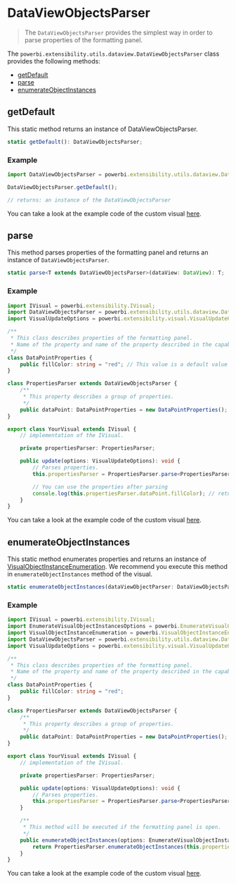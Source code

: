 # DataViewObjectsParser
> The ```DataViewObjectsParser``` provides the simplest way in order to parse properties of the formatting panel.

The ```powerbi.extensibility.utils.dataview.DataViewObjectsParser``` class provides the following methods:

* [getDefault](#getdefault)
* [parse](#parse)
* [enumerateObjectInstances](#enumerateobjectinstances)


## getDefault

This static method returns an instance of DataViewObjectsParser.

```typescript
static getDefault(): DataViewObjectsParser;
```

### Example

```typescript
import DataViewObjectsParser = powerbi.extensibility.utils.dataview.DataViewObjectsParser;

DataViewObjectsParser.getDefault();

// returns: an instance of the DataViewObjectsParser
```

You can take a look at the example code of the custom visual [here](https://github.com/Microsoft/powerbi-visuals-sankey/blob/4d544ea145b4e15006083a3610dfead3da5f61a4/src/visual.ts#L1143).

## parse

This method parses properties of the formatting panel and returns an instance of ```DataViewObjectsParser```.

```typescript
static parse<T extends DataViewObjectsParser>(dataView: DataView): T;
```

### Example

```typescript
import IVisual = powerbi.extensibility.IVisual;
import DataViewObjectsParser = powerbi.extensibility.utils.dataview.DataViewObjectsParser;
import VisualUpdateOptions = powerbi.extensibility.visual.VisualUpdateOptions;

/**
 * This class describes properties of the formatting panel.
 * Name of the property and name of the property described in the capabilities should be the same.
 */
class DataPointProperties {
    public fillColor: string = "red"; // This value is a default value of the property.
}

class PropertiesParser extends DataViewObjectsParser {
    /**
     * This property describes a group of properties.
     */
    public dataPoint: DataPointProperties = new DataPointProperties();
}

export class YourVisual extends IVisual {
    // implementation of the IVisual.

    private propertiesParser: PropertiesParser;

    public update(options: VisualUpdateOptions): void {
        // Parses properties.
        this.propertiesParser = PropertiesParser.parse<PropertiesParser>(options.dataViews[0]);

        // You can use the properties after parsing
        console.log(this.propertiesParser.dataPoint.fillColor); // returns "red" as default value, it will be updated automatically after any change of the formatting panel.
    }
}
```

You can take a look at the example code of the custom visual [here](https://github.com/Microsoft/powerbi-visuals-sankey/blob/4d544ea145b4e15006083a3610dfead3da5f61a4/src/visual.ts#L607).

## enumerateObjectInstances

This static method enumerates properties and returns an instance of [VisualObjectInstanceEnumeration](https://github.com/Microsoft/PowerBI-visuals-tools/blob/master/templates/visuals/.api/v1.2.0/PowerBI-visuals.d.ts#L1015).
We recommend you execute this method in ```enumerateObjectInstances``` method of the visual.

```typescript
static enumerateObjectInstances(dataViewObjectParser: DataViewObjectsParser, options: EnumerateVisualObjectInstancesOptions): VisualObjectInstanceEnumeration;
```

### Example

```typescript
import IVisual = powerbi.extensibility.IVisual;
import EnumerateVisualObjectInstancesOptions = powerbi.EnumerateVisualObjectInstancesOptions;
import VisualObjectInstanceEnumeration = powerbi.VisualObjectInstanceEnumeration;
import DataViewObjectsParser = powerbi.extensibility.utils.dataview.DataViewObjectsParser;
import VisualUpdateOptions = powerbi.extensibility.visual.VisualUpdateOptions;

/**
 * This class describes properties of the formatting panel.
 * Name of the property and name of the property described in the capabilities should be the same.
 */
class DataPointProperties {
    public fillColor: string = "red";
}

class PropertiesParser extends DataViewObjectsParser {
    /**
     * This property describes a group of properties.
     */
    public dataPoint: DataPointProperties = new DataPointProperties();
}

export class YourVisual extends IVisual {
    // implementation of the IVisual.

    private propertiesParser: PropertiesParser;

    public update(options: VisualUpdateOptions): void {
        // Parses properties.
        this.propertiesParser = PropertiesParser.parse<PropertiesParser>(options.dataViews[0]);
    }

    /**
     * This method will be executed if the formatting panel is open.
     */
    public enumerateObjectInstances(options: EnumerateVisualObjectInstancesOptions): VisualObjectInstanceEnumeration {
        return PropertiesParser.enumerateObjectInstances(this.propertiesParser, options);
    }
}
```

You can take a look at the example code of the custom visual [here](https://github.com/Microsoft/powerbi-visuals-sankey/blob/4d544ea145b4e15006083a3610dfead3da5f61a4/src/visual.ts#L1146).
